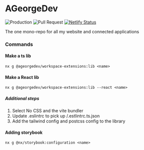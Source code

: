 # AGeorgeDev

![Production](https://github.com/bassoGeorge/a-george-dev/actions/workflows/production.yml/badge.svg)
![Pull Request](https://github.com/bassoGeorge/a-george-dev/actions/workflows/pull-request.yml/badge.svg)
[![Netlify Status](https://api.netlify.com/api/v1/badges/c27387d7-a9ff-478a-a01d-a5f9efaa29f4/deploy-status)](https://app.netlify.com/sites/polite-conkies-0a96bd/deploys)

The one mono-repo for all my website and connected applications

### Commands

#### Make a ts lib

```shell
nx g @ageorgedev/workspace-extensions:lib <name>
```

#### Make a React lib

```shell
nx g @ageorgedev/workspace-extensions:lib --react <name>
```

##### Additional steps

1. Select No CSS and the vite bundler
2. Update .eslintrc to pick up <root>/.estlintrc.ts.json
3. Add the tailwind config and postcss config to the library

#### Adding storybook

```shell
nx g @nx/storybook:configuration <name>
```
